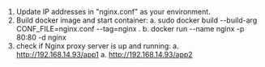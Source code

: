 1. Update IP addresses in "nginx.conf" as your environment.
2. Build docker image and start container:
	a. sudo docker build --build-arg CONF_FILE=nginx.conf --tag=nginx .
	b. docker run --name nginx -p 80:80 -d nginx
3. check if Nginx proxy server is up and running:
	a. http://192.168.14.93/app1
	a. http://192.168.14.93/app2
	